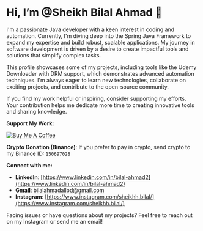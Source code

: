 # Hi, I’m @Sheikh Bilal Ahmad 👋

I'm a passionate Java developer with a keen interest in coding and automation. Currently, I'm diving deep into the Spring Java Framework to expand my expertise and build robust, scalable applications. My journey in software development is driven by a desire to create impactful tools and solutions that simplify complex tasks.

This profile showcases some of my projects, including tools like the Udemy Downloader with DRM support, which demonstrates advanced automation techniques. I'm always eager to learn new technologies, collaborate on exciting projects, and contribute to the open-source community.

If you find my work helpful or inspiring, consider supporting my efforts. Your contribution helps me dedicate more time to creating innovative tools and sharing knowledge.

**Support My Work:**

<a href="https://buymeacoffee.com/bilalsheikh" target="_blank"> <img src="https://img.shields.io/badge/Buy%20Me%20A%20Coffee-FFDD00?style=for-the-badge&logo=buy-me-a-coffee&logoColor=black" alt="Buy Me A Coffee"> </a>

**Crypto Donation (Binance)**: If you prefer to pay in crypto, send crypto to my Binance ID: `150697028`

**Connect with me:**
*   **LinkedIn**: [https://www.linkedin.com/in/bilal-ahmad2](https://www.linkedin.com/in/bilal-ahmad2)
*   **Gmail**: [bilalahmadallbd@gmail.com](mailto:bilalahmadallbd@gmail.com)
*   **Instagram**: [https://www.instagram.com/sheikhh.bilal/](https://www.instagram.com/sheikhh.bilal/)

Facing issues or have questions about my projects? Feel free to reach out on my Instagram or send me an email!
